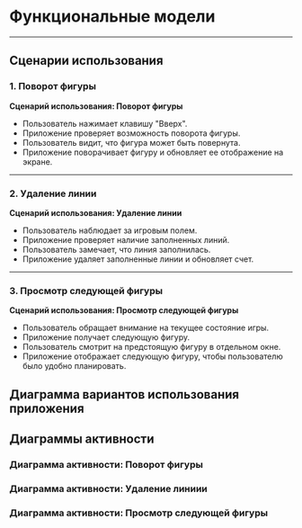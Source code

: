 # Функциональные модели
---

## Сценарии использования


### 1. Поворот фигуры

**Сценарий использования: Поворот фигуры**

- Пользователь нажимает клавишу "Вверх".  
- Приложение проверяет возможность поворота фигуры.  
- Пользователь видит, что фигура может быть повернута.  
- Приложение поворачивает фигуру и обновляет ее отображение на экране.  

---

### 2. Удаление линии

**Сценарий использования: Удаление линии**

- Пользователь наблюдает за игровым полем.  
- Приложение проверяет наличие заполненных линий.  
- Пользователь замечает, что линия заполнилась.  
- Приложение удаляет заполненные линии и обновляет счет.  

---

### 3. Просмотр следующей фигуры

**Сценарий использования: Просмотр следующей фигуры**

- Пользователь обращает внимание на текущее состояние игры.  
- Приложение получает следующую фигуру.  
- Пользователь смотрит на предстоящую фигуру в отдельном окне.  
- Приложение отображает следующую фигуру, чтобы пользователю было удобно планировать.  




## Диаграмма вариантов использования приложения



## Диаграммы активности


### Диаграмма активности: Поворот фигуры

    
### Диаграмма активности: Удаление линиии

    
### Диаграмма активности: Просмотр следующей фигуры

